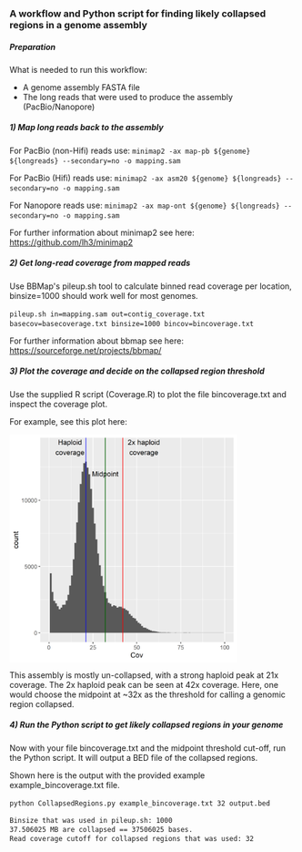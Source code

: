 ### A workflow and Python script for finding likely collapsed regions in a genome assembly

##### Preparation
What is needed to run this workflow:
* A genome assembly FASTA file
* The long reads that were used to produce the assembly (PacBio/Nanopore)

##### 1) Map long reads back to the assembly 
For PacBio (non-Hifi) reads use:
`minimap2 -ax map-pb ${genome} ${longreads} --secondary=no -o mapping.sam`

For PacBio (Hifi) reads use:
`minimap2 -ax asm20 ${genome} ${longreads} --secondary=no -o mapping.sam`

For Nanopore reads use:
`minimap2 -ax map-ont ${genome} ${longreads} --secondary=no -o mapping.sam`

For further information about minimap2 see here: https://github.com/lh3/minimap2

##### 2) Get long-read coverage from mapped reads
Use BBMap's pileup.sh tool to calculate binned read coverage per location, binsize=1000 should work well for most genomes.

`pileup.sh in=mapping.sam out=contig_coverage.txt basecov=basecoverage.txt binsize=1000 bincov=bincoverage.txt`

For further information about bbmap see here: https://sourceforge.net/projects/bbmap/

##### 3) Plot the coverage and decide on the collapsed region threshold
Use the supplied R script (Coverage.R) to plot the file bincoverage.txt and inspect the coverage plot.

For example, see this plot here:

<a href="url"><img src="https://github.com/JanaSperschneider/GenomeAssemblyTools/blob/master/CollapsedGenomicRegions/Coverage_Example.png" align="center" height="400" width="400" ></a>

This assembly is mostly un-collapsed, with a strong haploid peak at 21x coverage. The 2x haploid peak can be seen at 42x coverage. Here, one would choose the midpoint at ~32x as the threshold for calling a genomic region collapsed.

##### 4) Run the Python script to get likely collapsed regions in your genome
Now with your file bincoverage.txt and the midpoint threshold cut-off, run the Python script. It will output a BED file of the collapsed regions.

Shown here is the output with the provided example example_bincoverage.txt file.

`python CollapsedRegions.py example_bincoverage.txt 32 output.bed`

```Read in coverage from a bincoverage file from pileup.sh
Binsize that was used in pileup.sh: 1000
37.506025 MB are collapsed == 37506025 bases.
Read coverage cutoff for collapsed regions that was used: 32
```

